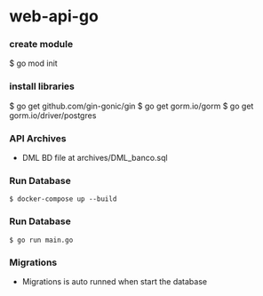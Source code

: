 # web-api-go

### create module

$ go mod init
### install libraries

$ go get github.com/gin-gonic/gin
$ go get gorm.io/gorm
$ go get gorm.io/driver/postgres

### API Archives

- DML BD file at archives/DML_banco.sql

### Run Database

```
$ docker-compose up --build
```

### Run Database

```
$ go run main.go
```

### Migrations

- Migrations is auto runned when start the database